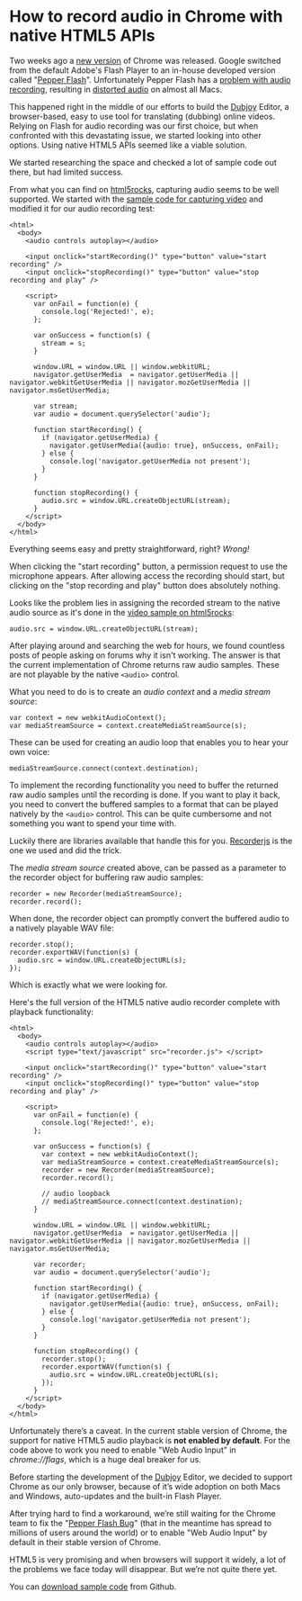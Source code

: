 # How to record audio in Chrome with native HTML5 APIs

Two weeks ago a [new version](http://googlechromereleases.blogspot.com/2012/11/stable-channel-release-and-beta-channel.html) of Chrome was released. Google switched from the default Adobe's Flash Player to an in-house developed version called "[Pepper Flash](http://blog.chromium.org/2012/08/the-road-to-safer-more-stable-and.html)". Unfortunately Pepper Flash has a [problem with audio recording](http://code.google.com/p/chromium/issues/detail?id=157613), resulting in [distorted audio](https://www.youtube.com/watch?v=3ugdk89ojxU) on almost all Macs.

This happened right in the middle of our efforts to build the [Dubjoy](http://dubjoy.com) Editor, a browser-based, easy to use tool for translating (dubbing) online videos. Relying on Flash for audio recording was our first choice, but when confronted with this devastating issue, we started looking into other options. Using native HTML5 APIs seemed like a viable solution.

We started researching the space and checked a lot of sample code out there, but had limited success.

From what you can find on [html5rocks](http://html5rocks.com), capturing audio seems to be well supported. We started with the [sample code for capturing video](http://html5rocks.com/en/tutorials/getusermedia/intro) and modified it for our audio recording test:

    <html>
      <body>
        <audio controls autoplay></audio>

        <input onclick="startRecording()" type="button" value="start recording" />
        <input onclick="stopRecording()" type="button" value="stop recording and play" />

        <script>
          var onFail = function(e) {
            console.log('Rejected!', e);
          };

          var onSuccess = function(s) {
            stream = s;
          }

          window.URL = window.URL || window.webkitURL;
          navigator.getUserMedia  = navigator.getUserMedia || navigator.webkitGetUserMedia || navigator.mozGetUserMedia || navigator.msGetUserMedia;

          var stream;
          var audio = document.querySelector('audio');

          function startRecording() {
            if (navigator.getUserMedia) {
              navigator.getUserMedia({audio: true}, onSuccess, onFail);
            } else {
              console.log('navigator.getUserMedia not present');
            }
          }

          function stopRecording() {
            audio.src = window.URL.createObjectURL(stream);
          }
        </script>
      </body>
    </html>

Everything seems easy and pretty straightforward, right? *Wrong!*

When clicking the "start recording" button, a permission request to use the microphone appears. After allowing access the recording should start, but clicking on the "stop recording and play" button does absolutely nothing.

Looks like the problem lies in assigning the recorded stream to the native audio source as it's done in the [video sample on html5rocks](http://html5rocks.com/en/tutorials/getusermedia/intro):

    audio.src = window.URL.createObjectURL(stream);

After playing around and searching the web for hours, we found countless posts of people asking on forums why it isn't working. The answer is that the current implementation of Chrome returns raw audio samples. These are not playable by the native `<audio>` control.

What you need to do is to create an *audio context* and a *media stream source*:

    var context = new webkitAudioContext();
    var mediaStreamSource = context.createMediaStreamSource(s);

These can be used for creating an audio loop that enables you to hear your own voice:

    mediaStreamSource.connect(context.destination);

To implement the recording functionality you need to buffer the returned raw audio samples until the recording is done. If you want to play it back, you need to convert the buffered samples to a format that can be played natively by the `<audio>` control. This can be quite cumbersome and not something you want to spend your time with.

Luckily there are libraries available that handle this for you. [Recorderjs](https://github.com/mattdiamond/Recorderjs) is the one we used and did the trick.

The *media stream source* created above, can be passed as a parameter to the recorder object for buffering raw audio samples:

    recorder = new Recorder(mediaStreamSource);
    recorder.record();

When done, the recorder object can promptly convert the buffered audio to a natively playable WAV file:

    recorder.stop();
    recorder.exportWAV(function(s) {
      audio.src = window.URL.createObjectURL(s);
    });

Which is exactly what we were looking for.

Here's the full version of the HTML5 native audio recorder complete with playback functionality:

    <html>
      <body>
        <audio controls autoplay></audio>
        <script type="text/javascript" src="recorder.js"> </script>

        <input onclick="startRecording()" type="button" value="start recording" />
        <input onclick="stopRecording()" type="button" value="stop recording and play" />

        <script>
          var onFail = function(e) {
            console.log('Rejected!', e);
          };

          var onSuccess = function(s) {
            var context = new webkitAudioContext();
            var mediaStreamSource = context.createMediaStreamSource(s);
            recorder = new Recorder(mediaStreamSource);
            recorder.record();

            // audio loopback
            // mediaStreamSource.connect(context.destination);
          }

          window.URL = window.URL || window.webkitURL;
          navigator.getUserMedia  = navigator.getUserMedia || navigator.webkitGetUserMedia || navigator.mozGetUserMedia || navigator.msGetUserMedia;

          var recorder;
          var audio = document.querySelector('audio');

          function startRecording() {
            if (navigator.getUserMedia) {
              navigator.getUserMedia({audio: true}, onSuccess, onFail);
            } else {
              console.log('navigator.getUserMedia not present');
            }
          }

          function stopRecording() {
            recorder.stop();
            recorder.exportWAV(function(s) {
              audio.src = window.URL.createObjectURL(s);
            });
          }
        </script>
      </body>
    </html>

Unfortunately there’s a caveat. In the current stable version of Chrome, the support for native HTML5 audio playback is **not enabled by default**. For the code above to work you need to enable "Web Audio Input" in *chrome://flags*, which is a huge deal breaker for us.

Before starting the development of the [Dubjoy](http://dubjoy.com) Editor, we decided to support Chrome as our only browser, because of it’s wide adoption on both Macs and Windows, auto-updates and the built-in Flash Player.

After trying hard to find a workaround, we’re still waiting for the Chrome team to fix the "[Pepper Flash Bug](http://code.google.com/p/chromium/issues/detail?id=157613)" (that in the meantime has spread to millions of users around the world) or to enable "Web Audio Input" by default in their stable version of Chrome.

HTML5 is very promising and when browsers will support it widely, a lot of the problems we face today will disappear. But we’re not quite there yet.

You can [download sample code](https://github.com/rokgregoric/html5record/archive/master.zip) from Github.
